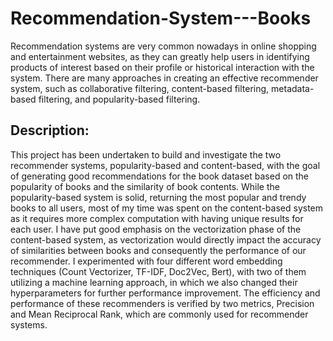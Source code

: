# Recommendation-System---Books
Recommendation systems are very common nowadays in online shopping and entertainment websites, as they can greatly help users in identifying products of interest based on their profile or historical interaction with the system. There are many approaches in creating an effective recommender system, such as collaborative filtering, content-based filtering, metadata-based filtering, and popularity-based filtering.

## Description:
This project has been undertaken to build and investigate the two recommender systems, popularity-based and content-based, with the goal of generating good recommendations for the book dataset based on the popularity of books and the similarity of book contents. While the popularity-based system is solid, returning the most popular and trendy books to all users, most of my time was spent on the content-based system as it requires more complex computation with having unique results for each user. I have put good emphasis on the vectorization phase of the content-based system, as vectorization would directly impact the accuracy of similarities between books and consequently the performance of our recommender. I experimented with four different word embedding techniques (Count Vectorizer, TF-IDF, Doc2Vec, Bert), with two of them utilizing a machine learning approach, in which we also changed their hyperparameters for further performance improvement. The efficiency and performance of these recommenders is verified by two metrics, Precision and Mean Reciprocal Rank, which are commonly used for recommender systems.
